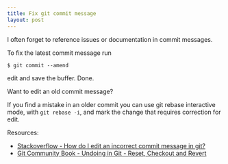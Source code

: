 ```yaml
---
title: Fix git commit message
layout: post
---
```


[stackoverflow]: http://stackoverflow.com/questions/179123/how-do-i-edit-an-incorrect-commit-message-in-git "How do I edit an incorrect commit message in git?"
[bookgit]: http://book.git-scm.com/4_undoing_in_git_-_reset,_checkout_and_revert.html "Git Community Book - Undoing in Git - Reset, Checkout and Revert"

I often forget to reference issues or documentation in commit messages.

To fix the latest commit message run

    $ git commit --amend

edit and save the buffer. Done.

Want to edit an old commit message?

If you find a mistake in an older commit you can use git rebase interactive mode, with `git rebase -i`, and mark the change that requires correction for edit.

Resources:

* [Stackoverflow - How do I edit an incorrect commit message in git?][stackoverflow]
* [Git Community Book - Undoing in Git - Reset, Checkout and Revert][bookgit]
